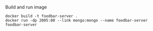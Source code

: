 Build and run image
```
docker build -t foodbar-server .
docker run -dp 2005:80 --link mongo:mongo --name foodbar-server foodbar-server
```